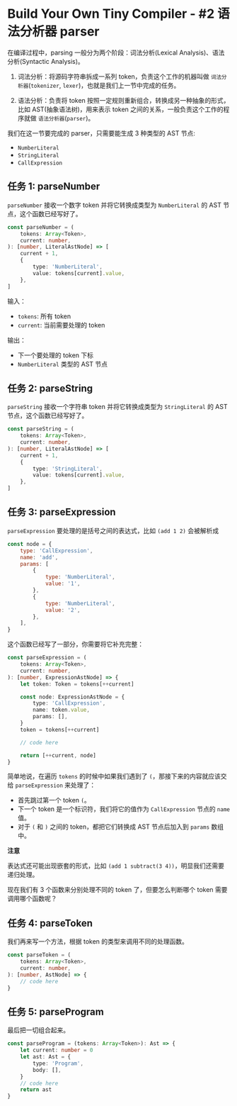# Build Your Own Tiny Compiler - #2 语法分析器 parser

在编译过程中，parsing 一般分为两个阶段：词法分析(Lexical Analysis)、语法分析(Syntactic Analysis)。

1. 词法分析：将源码字符串拆成一系列 token，负责这个工作的机器叫做 `词法分析器`(`tokenizer`, `lexer`)，也就是我们上一节中完成的任务。

2. 语法分析：负责将 token 按照一定规则重新组合，转换成另一种抽象的形式，比如 AST(抽象语法树)，用来表示 token 之间的关系，一般负责这个工作的程序就做 `语法分析器`(`parser`)。

我们在这一节要完成的 parser，只需要能生成 3 种类型的 AST 节点:

-   `NumberLiteral`
-   `StringLiteral`
-   `CallExpression`

## 任务 1: parseNumber

`parseNumber` 接收一个数字 token 并将它转换成类型为 `NumberLiteral` 的 AST 节点，这个函数已经写好了。

```ts
const parseNumber = (
    tokens: Array<Token>,
    current: number,
): [number, LiteralAstNode] => [
    current + 1,
    {
        type: 'NumberLiteral',
        value: tokens[current].value,
    },
]
```

输入：

-   `tokens`: 所有 token
-   `current`: 当前需要处理的 token

输出：

-   下一个要处理的 token 下标
-   `NumberLiteral` 类型的 AST 节点

## 任务 2: parseString

`parseString` 接收一个字符串 token 并将它转换成类型为 `StringLiteral` 的 AST 节点，这个函数已经写好了。

```ts
const parseString = (
    tokens: Array<Token>,
    current: number,
): [number, LiteralAstNode] => [
    current + 1,
    {
        type: 'StringLiteral',
        value: tokens[current].value,
    },
]
```

## 任务 3: parseExpression

`parseExpression` 要处理的是括号之间的表达式，比如 `(add 1 2)` 会被解析成

```js
const node = {
    type: 'CallExpression',
    name: 'add',
    params: [
        {
            type: 'NumberLiteral',
            value: '1',
        },
        {
            type: 'NumberLiteral',
            value: '2',
        },
    ],
}
```

这个函数已经写了一部分，你需要将它补充完整：

```ts
const parseExpression = (
    tokens: Array<Token>,
    current: number,
): [number, ExpressionAstNode] => {
    let token: Token = tokens[++current]

    const node: ExpressionAstNode = {
        type: 'CallExpression',
        name: token.value,
        params: [],
    }
    token = tokens[++current]

    // code here

    return [++current, node]
}
```

简单地说，在遍历 `tokens` 的时候中如果我们遇到了 `(`，那接下来的内容就应该交给 `parseExpression` 来处理了：

-   首先跳过第一个 token `(`。
-   下一个 token 是一个标识符，我们将它的值作为 `CallExpression` 节点的 `name` 值。
-   对于 `(` 和 `)` 之间的 token，都把它们转换成 AST 节点后加入到 `params` 数组中。

**注意**

表达式还可能出现嵌套的形式，比如 `(add 1 subtract(3 4))`，明显我们还需要递归处理。

现在我们有 3 个函数来分别处理不同的 token 了，但要怎么判断哪个 token 需要调用哪个函数呢？

## 任务 4: parseToken

我们再来写一个方法，根据 token 的类型来调用不同的处理函数。

```ts
const parseToken = (
    tokens: Array<Token>,
    current: number,
): [number, AstNode] => {
    // code here
}
```

## 任务 5: parseProgram

最后把一切组合起来。

```ts
const parseProgram = (tokens: Array<Token>): Ast => {
    let current: number = 0
    let ast: Ast = {
        type: 'Program',
        body: [],
    }
    // code here
    return ast
}
```
